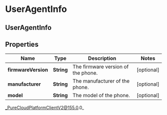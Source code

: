 # UserAgentInfo

## UserAgentInfo

## Properties

|Name | Type | Description | Notes|
|------------ | ------------- | ------------- | -------------|
| **firmwareVersion** | **String** | The firmware version of the phone. | [optional] |
| **manufacturer** | **String** | The manufacturer of the phone. | [optional] |
| **model** | **String** | The model of the phone. | [optional] |



_PureCloudPlatformClientV2@155.0.0_
